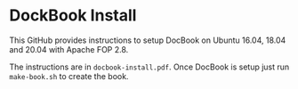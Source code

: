 DockBook Install
================

This GitHub provides instructions to setup DocBook on Ubuntu 16.04, 18.04 and 20.04 with Apache FOP 2.8.

The instructions are in `docbook-install.pdf`. Once DocBook is setup just run `make-book.sh` to create the book.
